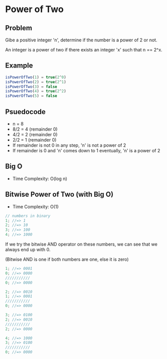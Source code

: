 # Power of Two

## Problem

Gibe a positive integer 'n', determine if the number is a power of 2 or not.

An integer is a power of two if there exists an integer 'x' such that n == 2^x.

## Example

```js
isPowerOfTwo(1) = true(2^0)
isPowerOfTwo(2) = true(2^1)
isPowerOfTwo(3) = false
isPowerOfTwo(4) = true(2^2)
isPowerOfTwo(5) = false
```

## Psuedocode

- n = 8
- 8/2 = 4 (remainder 0)
- 4/2 = 2 (remainder 0)
- 2/2 = 1 (remainder 0)
- If remainder is not 0 in any step, 'n' is not a power of 2
- If remainder is 0 and 'n' comes down to 1 eventually, 'n' is a power of 2

## Big O

- Time Complexity: O(log n)

## Bitwise Power of Two (with Big O)

- Time Complexity: O(1)

```js
// numbers in binary
1; //=> 1
2; //=> 10
3; //=> 100
4; //=> 1000
```

If we try the bitwise AND operator on these numbers, we can see that we always end up with 0.

(Bitwise AND is one if both numbers are one, else it is zero)

```js
1; //=> 0001
0; //=> 0000
///////////
0; //=> 0000
```

```js
2; //=> 0010
1; //=> 0001
///////////
0; //=> 0000
```

```js
3; //=> 0100
2; //=> 0010
///////////
2; //=> 0000
```

```js
4; //=> 1000
3; //=> 0100
///////////
0; //=> 0000
```
